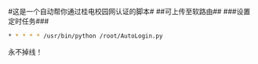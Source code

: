 #这是一个自动帮你通过桂电校园网认证的脚本#
##可上传至软路由##
###设置定时任务###
```bash
* * * * * /usr/bin/python /root/AutoLogin.py
```
永不掉线！
